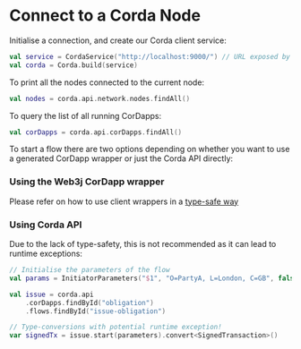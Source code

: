 Connect to a Corda Node
=======================

Initialise a connection, and create our Corda client service:

```kotlin
val service = CordaService("http://localhost:9000/") // URL exposed by Corda OpenAPI connector
val corda = Corda.build(service)
```

To print all the nodes connected to the current node:

```kotlin
val nodes = corda.api.network.nodes.findAll()
```

To query the list of all running CorDapps:

```kotlin
val corDapps = corda.api.corDapps.findAll()
```

To start a flow there are two options depending on whether you want to use a generated CorDapp wrapper or just the Corda API directly:

### Using the Web3j CorDapp wrapper

Please refer on how to use client wrappers in a [type-safe way](usage.md)

### Using Corda API

Due to the lack of type-safety, this is not recommended as it can lead to runtime exceptions:

```kotlin
// Initialise the parameters of the flow 
val params = InitiatorParameters("$1", "O=PartyA, L=London, C=GB", false)

val issue = corda.api
    .corDapps.findById("obligation")
    .flows.findById("issue-obligation")

// Type-conversions with potential runtime exception!
var signedTx = issue.start(parameters).convert<SignedTransaction>()
```
